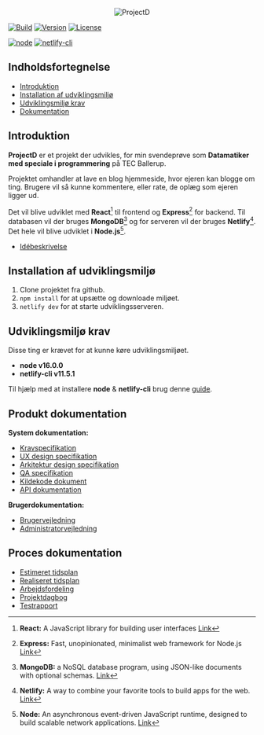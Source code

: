 <div align="center">

![ProjectD](https://drive.google.com/uc?export=view&id=1ueq4ihuiduU984P5iKqIdljQaFTGWEOh)

</div>

[![Build](https://img.shields.io/netlify/eef90d0f-016a-4017-9e83-8ab4ffd8958f?style=for-the-badge&logo=netlify&logoColor=#00C7B7)](https://sunny-cassata-fd4c22.netlify.app/)
[![Version](https://img.shields.io/github/package-json/v/Hulle107/ProjectD?style=for-the-badge)](package.json)
[![License](https://img.shields.io/github/license/Hulle107/ProjectD?style=for-the-badge)](LICENSE)

[![node](https://img.shields.io/badge/node-%5E16.0.0-informational?style=flat-square)](https://nodejs.org/en/)
[![netlify-cli](https://img.shields.io/badge/netlify--cli-%5E11.5.1-informational?style=flat-square)](https://www.npmjs.com/package/netlify-cli)

## Indholdsfortegnelse

- [Introduktion](#introduktion)
- [Installation af udviklingsmiljø](#installation-af-udviklingsmiljø)
- [Udviklingsmiljø krav](#udviklingsmiljø-krav)
- [Dokumentation](#dokumentation)

## Introduktion

**ProjectD** er et projekt der udvikles, for min svendeprøve som **Datamatiker med speciale i programmering** på TEC Ballerup.

Projektet omhandler at lave en blog hjemmeside, hvor ejeren kan blogge om ting. Brugere vil så kunne kommentere, eller rate, de oplæg som ejeren ligger ud.

Det vil blive udviklet med **React**[^1] til frontend og **Express**[^2] for backend. Til databasen vil der bruges **MongoDB**[^3] og for serveren vil der bruges **Netlify**[^4]. Det hele vil blive udviklet i **Node.js**[^5].

[^1]: **React:** A JavaScript library for building user interfaces [Link](https://en.wikipedia.org/wiki/React_(JavaScript_library))
[^2]: **Express:** Fast, unopinionated, minimalist web framework for Node.js [Link](https://en.wikipedia.org/wiki/Express.js)
[^3]: **MongoDB:** a NoSQL database program, using JSON-like documents with optional schemas. [Link](https://en.wikipedia.org/wiki/MongoDB)
[^4]: **Netlify:** A way to combine your favorite tools to build apps for the web. [Link](https://en.wikipedia.org/wiki/Netlify)
[^5]: **Node:** An asynchronous event-driven JavaScript runtime, designed to build scalable network applications. [Link](https://en.wikipedia.org/wiki/Node.js)

- [Idébeskrivelse]()

## Installation af udviklingsmiljø

1. Clone projektet fra github.
2. `npm install` for at upsætte og downloade miljøet.
3. `netlify dev` for at starte udviklingsserveren.

## Udviklingsmiljø krav

Disse ting er krævet for at kunne køre udviklingsmiljøet.

- **node v16.0.0** 
- **netlify-cli v11.5.1** 

Til hjælp med at installere **node** & **netlify-cli** brug denne [guide](https://docs.netlify.com/cli/get-started/).

## Produkt dokumentation

**System dokumentation:**

- [Kravspecifikation]()
- [UX design specifikation]()
- [Arkitektur design specifikation]()
- [QA specifikation]()
- [Kildekode dokument]()
- [API dokumentation]()

**Brugerdokumentation:**

- [Brugervejledning]()
- [Administratorvejledning]()

## Proces dokumentation

- [Estimeret tidsplan]()
- [Realiseret tidsplan]()
- [Arbejdsfordeling]()
- [Projektdagbog]()
- [Testrapport]()